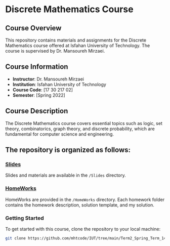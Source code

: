# Discrete Mathematics Course

## Course Overview
This repository contains materials and assignments for the Discrete Mathematics course offered at Isfahan University of Technology. The course is supervised by Dr. Mansoureh Mirzaei.

## Course Information
- **Instructor**: Dr. Mansoureh Mirzaei
- **Institution**: Isfahan University of Technology
- **Course Code**: [17 30 217 02]
- **Semester**: [Spring 2022]

## Course Description
The Discrete Mathematics course covers essential topics such as logic, set theory, combinatorics, graph theory, and discrete probability, which are fundamental for computer science and engineering.


## The repository is organized as follows:
### [Slides](https://github.com/mhtcode/IUT/tree/main/Term2_Spring_Term_1400%2C1401/Discrete%20Math/Slides)
Slides and materials are available in the `/Slides` directory.

### [HomeWorks](https://github.com/mhtcode/IUT/tree/main/Term2_Spring_Term_1400%2C1401/Discrete%20Math/HomeWorks)
HomeWorks are provided in the `/HomeWorks` directory. Each homework folder contains the homework description, solution template, and my solution.

### Getting Started
To get started with this course, clone the repository to your local machine:

```bash
git clone https://github.com/mhtcode/IUT/tree/main/Term2_Spring_Term_1400%2C1401/Discrete%20Math
